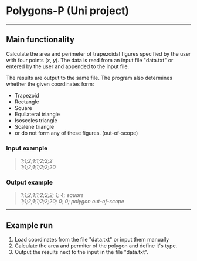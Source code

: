 # Polygons-P (Uni project)
---
## Main functionality
Calculate the area and perimeter of trapezoidal figures specified by the user with four points (*x*, *y*). 
The data is read from an input file "data.txt" or entered by the user and appended to the input file.

The results are output to the same file. 
The program also determines whether the given coordinates form:
- Trapezoid
- Rectangle
- Square
- Equilateral triangle
- Isosceles triangle
- Scalene triangle 
- or do not form any of these figures. (out-of-scope)

### Input example

>*1;1;2;1;1;2;2;2*\
*1;1;2;1;1;2;2;20*

### Output example
>*1;1;2;1;1;2;2;2;	1;	4;	square*\
*1;1;2;1;1;2;2;20;	0;	0; polygon out-of-scope*

---
## Example run

1. Load coordinates from the file "data.txt" or input them manually
2. Calculate the area and permiter of the polygon and define it's type.
3. Output the results next to the input in the file "data.txt".